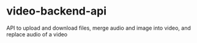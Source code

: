 # video-backend-api
API to upload and download files, merge audio and image into video, and replace audio of a video
